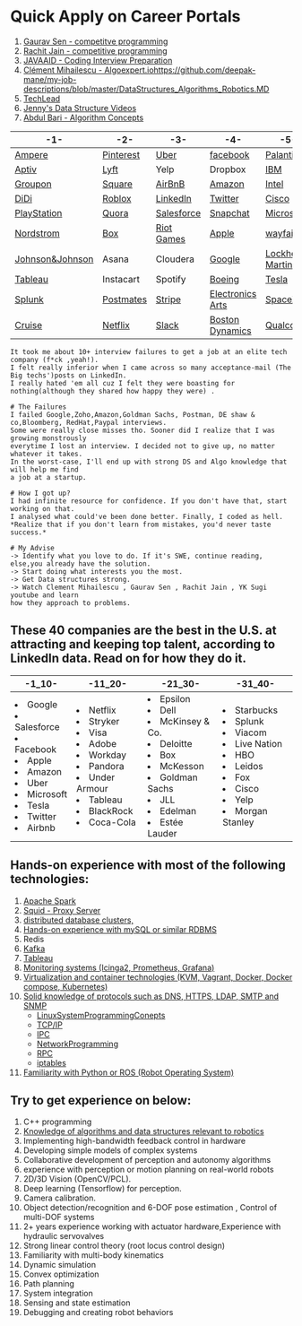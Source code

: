 # Quick Apply on Career Portals 

1. [Gaurav Sen - competitve programming](https://www.youtube.com/channel/UCRPMAqdtSgd0Ipeef7iFsKw)
1. [Rachit Jain - competitive programming](https://www.youtube.com/channel/UC9fDC_eBh9e_bogw87DbGKQ)
1. [JAVAAID - Coding Interview Preparation](https://www.youtube.com/channel/UCx1hbK753l3WhwXP5r93eYA/featured)
1. [Clément Mihailescu - Algoexpert.io](https://www.youtube.com/channel/UCaO6VoaYJv4kS-TQO_M-N_g)https://github.com/deepak-mane/my-job-descriptions/blob/master/DataStructures_Algorithms_Robotics.MD
1. [TechLead](https://www.youtube.com/channel/UC4xKdmAXFh4ACyhpiQ_3qBw)
1. [Jenny's Data Structure Videos](https://www.youtube.com/channel/UCM-yUTYGmrNvKOCcAl21g3w)
1. [Abdul Bari - Algorithm Concepts](https://www.youtube.com/channel/UCZCFT11CWBi3MHNlGf019nw)


| -1- | -2- | -3- | -4- | -5- | -6- |
| --- | --- | --- | --- | --- |  --- |
|[Ampere](https://amperecomputing.com/apply/)|[Pinterest](https://www.pinterestcareers.com/homepage)|[Uber](https://www.uber.com/us/en/careers/)|[facebook](https://www.facebook.com/careers/)|[Palantir](https://www.palantir.com/careers/)|[waymo](https://waymo.com/joinus/)|
|[Aptiv](https://www.aptiv.com/careers)|[Lyft](https://www.lyft.com/careers)|Yelp|Dropbox|[IBM](https://careers.ibm.com/)|[ElectronicArts](https://www.ea.com/careers/careers-overview)|
|[Groupon](https://www.grouponcareers.com/ListJobs/Additional%20Locations/Seattle-WA)|[Square](https://careers.squareup.com/us/en)|[AirBnB](https://careers.airbnb.com/)|[Amazon](https://www.amazon.jobs/en)|[Intel](https://jobs.intel.com/)||
|[DiDi](https://boards.greenhouse.io/didi)|[Roblox](https://corp.roblox.com/careers/)|[LinkedIn](https://careers.linkedin.com/)|[Twitter](https://careers.twitter.com/)|[Cisco](https://jobs.cisco.com/)||
|[PlayStation](https://www.playstation.com/en-us/corporate/about/careers/)|[Quora](https://www.quora.com/careers)|[Salesforce](https://www.salesforce.com/company/careers/)|[Snapchat](https://www.snap.com/en-US/jobs)|[Microsoft](https://careers.microsoft.com/us/en/)||
|[Nordstrom](https://careers.nordstrom.com/)|[Box](https://careers.box.com/)|[Riot Games](https://www.riotgames.com/en/work-with-us/jobs)|[Apple](https://www.apple.com/jobs/us/)|[wayfair](https://www.wayfair.com/careers)||
|[Johnson&Johnson](http://www.jnj.ch/en/careers.html)|Asana|Cloudera|[Google](https://careers.google.com/jobs/)|[Lockheed Martin](https://www.lockheedmartinjobs.com/career-areas)||
|[Tableau](https://www.tableau.com/about/careers)|Instacart|Spotify|[Boeing](https://jobs.boeing.com/)|[Tesla](https://www.tesla.com/careers)||
|[Splunk](https://www.splunk.com/en_us/careers/search-jobs.html)|[Postmates](https://careers.postmates.com/)|[Stripe](https://stripe.com/jobs/search)|[Electronics Arts](https://www.ea.com/careers)|[SpaceX](https://www.spacex.com/careers)||
|[Cruise](https://www.getcruise.com/careers/)|[Netflix](https://jobs.netflix.com/)|[Slack](https://slack.com/careers)|[Boston Dynamics](https://www.bostondynamics.com/careers)|[Qualcomm](https://jobs.qualcomm.com/public/search.xhtml)|[dwfritz PDX](https://www.dwfritz.com/careers/job-listings/)|

```
It took me about 10+ interview failures to get a job at an elite tech company (f*ck ,yeah!). 
I felt really inferior when I came across so many acceptance-mail (The Big techs')posts on LinkedIn. 
I really hated 'em all cuz I felt they were boasting for nothing(although they shared how happy they were) .

# The Failures
I failed Google,Zoho,Amazon,Goldman Sachs, Postman, DE shaw & co,Bloomberg, RedHat,Paypal interviews. 
Some were really close misses tho. Sooner did I realize that I was growing monstrously 
everytime I lost an interview. I decided not to give up, no matter whatever it takes. 
In the worst-case, I'll end up with strong DS and Algo knowledge that will help me find 
a job at a startup.

# How I got up?
I had infinite resource for confidence. If you don't have that, start working on that. 
I analysed what could've been done better. Finally, I coded as hell.
*Realize that if you don't learn from mistakes, you'd never taste success.*

# My Advise
-> Identify what you love to do. If it's SWE, continue reading, else,you already have the solution.
-> Start doing what interests you the most.
-> Get Data structures strong.
-> Watch Clement Mihailescu , Gaurav Sen , Rachit Jain , YK Sugi youtube and learn 
how they approach to problems.
```

## These 40 companies are the best in the U.S. at attracting and keeping top talent, according to LinkedIn data. Read on for how they do it.

| -1_10- | -11_20- | -21_30- | -31_40- |
|---|---|---| ---|
|<li>Google</li><li>Salesforce</li><li>Facebook</li><li>Apple</li><li>Amazon</li><li>Uber</li><li>Microsoft</li><li>Tesla</li><li>Twitter</li><li>Airbnb</li> | <li>Netflix</li><li>Stryker</li><li>Visa</li><li>Adobe</li><li>Workday</li><li>Pandora</li><li>Under Armour</li><li>Tableau</li><li>BlackRock</li><li>Coca-Cola</li> | <li>Epsilon</li><li>Dell</li><li>McKinsey & Co.</li><li>Deloitte</li><li>Box</li><li>McKesson</li><li>Goldman Sachs</li><li>JLL</li><li>Edelman</li><li>Estée Lauder</li> | <li>Starbucks</li><li>Splunk</li><li>Viacom</li><li>Live Nation</li><li>HBO</li><li>Leidos</li><li>Fox</li><li>Cisco</li><li>Yelp</li><li>Morgan Stanley</li> |


## Hands-on experience with most of the following technologies: 
1. [Apache Spark](https://www.udemy.com/course/apache-spark-with-scala-hands-on-with-big-data/)
1. [Squid - Proxy Server](https://www.udemy.com/course/squid-proxy-server/)
1. [distributed database clusters, ]()
1. [Hands-on experience with mySQL or similar RDBMS]()
1. Redis 
1. [Kafka]()
1. [Tableau]()
1. [Monitoring systems (Icinga2, Prometheus, Grafana)]()
1. [Virtualization and container technologies (KVM, Vagrant, Docker, Docker compose, Kubernetes)]()
1. [Solid knowledge of protocols such as DNS, HTTPS, LDAP, SMTP and SNMP]()
   + [LinuxSystemProgrammingConepts](https://www.udemy.com/course/advance-programming-concepts/)
   + [TCP/IP](https://www.udemy.com/course/tcpmasterclass/)
   + [IPC](https://www.udemy.com/course/linuxipc/)
   + [NetworkProgramming](https://www.udemy.com/course/network-programming-from-scratch/)
   + [RPC](https://www.udemy.com/course/linuxrpc/)
   + [iptables](https://www.udemy.com/course/linux-security-the-complete-iptables-firewall-guide/)
1. [Familiarity with Python or ROS (Robot Operating System)]()



## Try to get experience on below:
1. C++ programming
1. [Knowledge of algorithms and data structures relevant to robotics](./DataStructures_Algorithms_Robotics.MD)
1. Implementing high-bandwidth feedback control in hardware
1. Developing simple models of complex systems
1. Collaborative development of perception and autonomy algorithms
1. experience with perception or motion planning on real-world robots
1. 2D/3D Vision (OpenCV/PCL).
1. Deep learning (Tensorflow) for perception.
1. Camera calibration.
1. Object detection/recognition and 6-DOF pose estimation , Control of multi-DOF systems
1. 2+ years experience working with actuator hardware,Experience with hydraulic servovalves
1. Strong linear control theory (root locus control design)
1. Familiarity with multi-body kinematics  
1. Dynamic simulation
1. Convex optimization
1. Path planning
1. System integration
1. Sensing and state estimation
1. Debugging and creating robot behaviors



